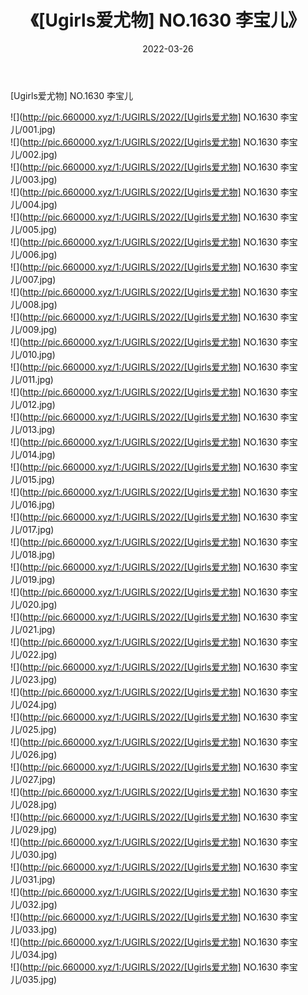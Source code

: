 ﻿---
layout: post
title:  《[Ugirls爱尤物] NO.1630 李宝儿》
date:   2022-03-26
img: http://pic.660000.xyz/1:/UGIRLS/2022/[Ugirls爱尤物] NO.1630 李宝儿/000.jpg
categories: [美女, 清纯, 唯美]
---

[Ugirls爱尤物] NO.1630 李宝儿

 ![](http://pic.660000.xyz/1:/UGIRLS/2022/[Ugirls爱尤物] NO.1630 李宝儿/001.jpg) <br>![](http://pic.660000.xyz/1:/UGIRLS/2022/[Ugirls爱尤物] NO.1630 李宝儿/002.jpg) <br>![](http://pic.660000.xyz/1:/UGIRLS/2022/[Ugirls爱尤物] NO.1630 李宝儿/003.jpg) <br>![](http://pic.660000.xyz/1:/UGIRLS/2022/[Ugirls爱尤物] NO.1630 李宝儿/004.jpg) <br>![](http://pic.660000.xyz/1:/UGIRLS/2022/[Ugirls爱尤物] NO.1630 李宝儿/005.jpg) <br>![](http://pic.660000.xyz/1:/UGIRLS/2022/[Ugirls爱尤物] NO.1630 李宝儿/006.jpg) <br>![](http://pic.660000.xyz/1:/UGIRLS/2022/[Ugirls爱尤物] NO.1630 李宝儿/007.jpg) <br>![](http://pic.660000.xyz/1:/UGIRLS/2022/[Ugirls爱尤物] NO.1630 李宝儿/008.jpg) <br>![](http://pic.660000.xyz/1:/UGIRLS/2022/[Ugirls爱尤物] NO.1630 李宝儿/009.jpg) <br>![](http://pic.660000.xyz/1:/UGIRLS/2022/[Ugirls爱尤物] NO.1630 李宝儿/010.jpg) <br>![](http://pic.660000.xyz/1:/UGIRLS/2022/[Ugirls爱尤物] NO.1630 李宝儿/011.jpg) <br>![](http://pic.660000.xyz/1:/UGIRLS/2022/[Ugirls爱尤物] NO.1630 李宝儿/012.jpg) <br>![](http://pic.660000.xyz/1:/UGIRLS/2022/[Ugirls爱尤物] NO.1630 李宝儿/013.jpg) <br>![](http://pic.660000.xyz/1:/UGIRLS/2022/[Ugirls爱尤物] NO.1630 李宝儿/014.jpg) <br>![](http://pic.660000.xyz/1:/UGIRLS/2022/[Ugirls爱尤物] NO.1630 李宝儿/015.jpg) <br>![](http://pic.660000.xyz/1:/UGIRLS/2022/[Ugirls爱尤物] NO.1630 李宝儿/016.jpg) <br>![](http://pic.660000.xyz/1:/UGIRLS/2022/[Ugirls爱尤物] NO.1630 李宝儿/017.jpg) <br>![](http://pic.660000.xyz/1:/UGIRLS/2022/[Ugirls爱尤物] NO.1630 李宝儿/018.jpg) <br>![](http://pic.660000.xyz/1:/UGIRLS/2022/[Ugirls爱尤物] NO.1630 李宝儿/019.jpg) <br>![](http://pic.660000.xyz/1:/UGIRLS/2022/[Ugirls爱尤物] NO.1630 李宝儿/020.jpg) <br>![](http://pic.660000.xyz/1:/UGIRLS/2022/[Ugirls爱尤物] NO.1630 李宝儿/021.jpg) <br>![](http://pic.660000.xyz/1:/UGIRLS/2022/[Ugirls爱尤物] NO.1630 李宝儿/022.jpg) <br>![](http://pic.660000.xyz/1:/UGIRLS/2022/[Ugirls爱尤物] NO.1630 李宝儿/023.jpg) <br>![](http://pic.660000.xyz/1:/UGIRLS/2022/[Ugirls爱尤物] NO.1630 李宝儿/024.jpg) <br>![](http://pic.660000.xyz/1:/UGIRLS/2022/[Ugirls爱尤物] NO.1630 李宝儿/025.jpg) <br>![](http://pic.660000.xyz/1:/UGIRLS/2022/[Ugirls爱尤物] NO.1630 李宝儿/026.jpg) <br>![](http://pic.660000.xyz/1:/UGIRLS/2022/[Ugirls爱尤物] NO.1630 李宝儿/027.jpg) <br>![](http://pic.660000.xyz/1:/UGIRLS/2022/[Ugirls爱尤物] NO.1630 李宝儿/028.jpg) <br>![](http://pic.660000.xyz/1:/UGIRLS/2022/[Ugirls爱尤物] NO.1630 李宝儿/029.jpg) <br>![](http://pic.660000.xyz/1:/UGIRLS/2022/[Ugirls爱尤物] NO.1630 李宝儿/030.jpg) <br>![](http://pic.660000.xyz/1:/UGIRLS/2022/[Ugirls爱尤物] NO.1630 李宝儿/031.jpg) <br>![](http://pic.660000.xyz/1:/UGIRLS/2022/[Ugirls爱尤物] NO.1630 李宝儿/032.jpg) <br>![](http://pic.660000.xyz/1:/UGIRLS/2022/[Ugirls爱尤物] NO.1630 李宝儿/033.jpg) <br>![](http://pic.660000.xyz/1:/UGIRLS/2022/[Ugirls爱尤物] NO.1630 李宝儿/034.jpg) <br>![](http://pic.660000.xyz/1:/UGIRLS/2022/[Ugirls爱尤物] NO.1630 李宝儿/035.jpg) <br>